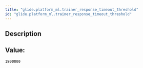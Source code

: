 ```yaml
---
title: "glide.platform_ml.trainer_response_timeout_threshold"
id: "glide.platform_ml.trainer_response_timeout_threshold"
---
```

## Description



## Value: 
```
1800000
```